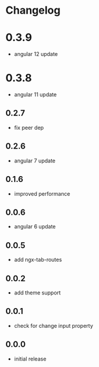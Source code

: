 # Changelog

# 0.3.9
- angular 12 update

# 0.3.8
- angular 11 update

## 0.2.7
- fix peer dep

## 0.2.6
- angular 7 update

## 0.1.6
- improved performance

## 0.0.6
- angular 6 update

## 0.0.5
- add ngx-tab-routes

## 0.0.2
- add theme support

## 0.0.1
- check for change input property

## 0.0.0
- initial release
